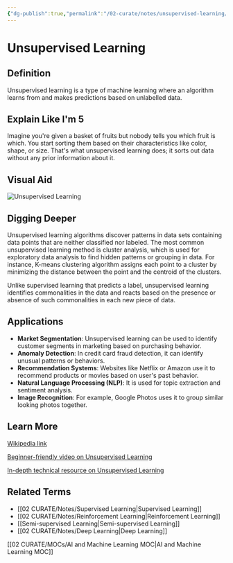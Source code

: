 ```yaml
---
{"dg-publish":true,"permalink":"/02-curate/notes/unsupervised-learning/","title":"Unsupervised Learning","tags":["ai","machine-learning"]}
---
```


# Unsupervised Learning

## **Definition**  
Unsupervised learning is a type of machine learning where an algorithm learns from and makes predictions based on unlabelled data.

## **Explain Like I'm 5**  
Imagine you're given a basket of fruits but nobody tells you which fruit is which. You start sorting them based on their characteristics like color, shape, or size. That's what unsupervised learning does; it sorts out data without any prior information about it.

## **Visual Aid**  
![Unsupervised Learning](https://miro.medium.com/max/1200/1*AZMDyaifxGVdwTV-1BN7kA.png)

## **Digging Deeper**
Unsupervised learning algorithms discover patterns in data sets containing data points that are neither classified nor labeled. The most common unsupervised learning method is cluster analysis, which is used for exploratory data analysis to find hidden patterns or grouping in data. For instance, K-means clustering algorithm assigns each point to a cluster by minimizing the distance between the point and the centroid of the clusters.

Unlike supervised learning that predicts a label, unsupervised learning identifies commonalities in the data and reacts based on the presence or absence of such commonalities in each new piece of data.

## **Applications**  
- **Market Segmentation**: Unsupervised learning can be used to identify customer segments in marketing based on purchasing behavior.
- **Anomaly Detection**: In credit card fraud detection, it can identify unusual patterns or behaviors.
- **Recommendation Systems**: Websites like Netflix or Amazon use it to recommend products or movies based on user's past behavior.
- **Natural Language Processing (NLP)**: It is used for topic extraction and sentiment analysis.
- **Image Recognition**: For example, Google Photos uses it to group similar looking photos together.

## **Learn More**  
[Wikipedia link](https://en.wikipedia.org/wiki/Unsupervised_learning)

[Beginner-friendly video on Unsupervised Learning](https://www.youtube.com/watch?v=jAA2g9ItoAc)

[In-depth technical resource on Unsupervised Learning](https://www.coursera.org/lecture/machine-learning/unsupervised-learning-Ud7Dn)

## **Related Terms**  
- [[02 CURATE/Notes/Supervised Learning\|Supervised Learning]]
- [[02 CURATE/Notes/Reinforcement Learning\|Reinforcement Learning]]
- [[Semi-supervised Learning\|Semi-supervised Learning]]  
- [[02 CURATE/Notes/Deep Learning\|Deep Learning]]


[[02 CURATE/MOCs/AI and Machine Learning MOC\|AI and Machine Learning MOC]]